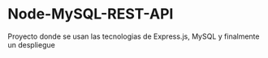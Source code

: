 # Node-MySQL-REST-API 

Proyecto donde se usan las tecnologias de Express.js, MySQL y finalmente un despliegue 
